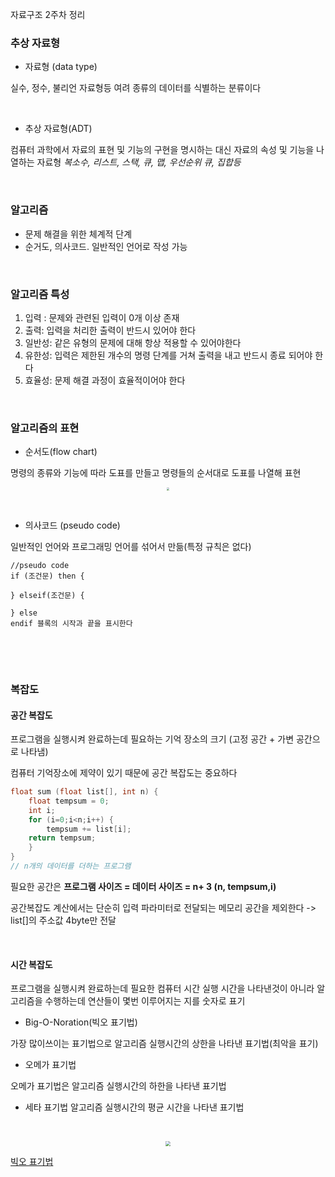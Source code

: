 자료구조 2주차 정리



### 추상 자료형

* 자료형 (data type)

실수, 정수, 불리언 자료형등 여려 종류의 데이터를 식별하는 분류이다

&nbsp;

* 추상 자료형(ADT)

컴퓨터 과학에서 자료의 표현 및 기능의 구현을 명시하는 대신 자료의 속성 및 기능을 나열하는 자료형 *복소수, 리스트, 스택, 큐, 맵, 우선순위 큐, 집합등*

&nbsp;

### 알고리즘

* 문제 해결을 위한 체계적 단계
* 순거도, 의사코드. 일반적인 언어로 작성 가능

&nbsp;

### 알고리즘 특성

1. 입력 : 문제와 관련된 입력이 0개 이상 존재
2. 출력: 입력을 처리한 출력이 반드시 있어야 한다
3. 일반성: 같은 유형의 문제에 대해 항상 적용할 수 있어야한다
4. 유한성: 입력은 제한된 개수의 명령 단계를 거쳐 출력을 내고 반드시 종료 되어야 한다
5. 효율성: 문제 해결 과정이 효율적이어야 한다

&nbsp;

### 알고리즘의 표현

* 순서도(flow chart)

명령의 종류와 기능에 따라 도표를 만들고 명령들의 순서대로 도표를 나열해 표현

<center>
<img src="https://user-images.githubusercontent.com/80758613/232324002-cc17c456-e8a0-417d-b3b6-0e9b7b57c95b.png" style="zoom:30%;">
</center>

&nbsp;

* 의사코드 (pseudo code)

일반적인 언어와 프로그래밍 언어를 섞어서 만듦(특정 규칙은 없다)

``` pseudocode
//pseudo code
if (조건문) then {

} elseif(조건문) {

} else
endif 블록의 시작과 끝을 표시한다
```

&nbsp;

&nbsp;

### 복잡도

#### 공간 복잡도

프로그램을 실행시켜 완료하는데 필요하는 기억 장소의 크기 (고정 공간 + 가변 공간으로 나타냄)

컴퓨터 기억장소에 제약이 있기 때문에 공간 복잡도는 중요하다

``` c
float sum (float list[], int n) {
	float tempsum = 0;
	int i;
	for (i=0;i<n;i++) {
		tempsum += list[i];
	return tempsum;
	}
}
// n개의 데이터를 더하는 프로그램
```

필요한 공간은 **프로그램 사이즈 = 데이터 사이즈 = n+ 3 (n, tempsum,i)** 

공간복잡도 계산에서는 단순히 입력 파라미터로 전달되는 메모리 공간을 제외한다 -> list[]의 주소값 4byte만 전달



&nbsp;

#### 시간 복잡도

프로그램을 실행시켜 완료하는데 필요한 컴퓨터 시간 실행 시간을 나타낸것이 아니라 알고리즘을 수행하는데 연산들이 몇번 이루어지는 지를 숫자로 표기

* Big-O-Noration(빅오 표기법)

가장 많이쓰이는 표기법으로 알고리즘 실행시간의 상한을 나타낸 표기법(최악을 표기)

* 오메가 표기법

오메가 표기법은 알고리즘 실행시간의 하한을 나타낸 표기법

* 세타 표기법 알고리즘 실행시간의 평균 시간을 나타낸 표기법

&nbsp;

<center>
<img src="https://user-images.githubusercontent.com/80758613/232326567-1d1cb55f-fe84-465c-b9d0-f94e342a124c.png" style="zoom:50%;">
</center>

[빅오 표기법](https://minnnning.github.io/자료구조와%20알고리즘/2021/12/27/bigO.html)

&nbsp;


